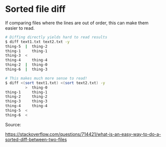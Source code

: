 # Sorted file diff

If comparing files where the lines are out of order, this can make them easier to read.

```bash
# Diffing directly yields hard to read results
$ diff text1.txt text2.txt -y
thing-5  |  thing-2
thing-1     thing-1
thing-3  <
thing-4     thing-4
thing-2  |  thing-0
thing-6  |  thing-3

# This makes much more sense to read!
$ diff <(sort text1.txt) <(sort text2.txt) -y
         >  thing-0
thing-1     thing-1
thing-2     thing-2
thing-3     thing-3
thing-4     thing-4
thing-5  <
thing-6  <
```

Source:

https://stackoverflow.com/questions/714421/what-is-an-easy-way-to-do-a-sorted-diff-between-two-files
